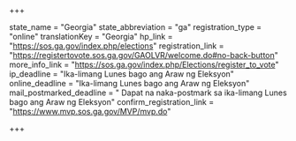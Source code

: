 +++

state_name = "Georgia"
state_abbreviation = "ga"
registration_type = "online"
translationKey = "Georgia"
hp_link = "https://sos.ga.gov/index.php/elections"
registration_link = "https://registertovote.sos.ga.gov/GAOLVR/welcome.do#no-back-button"
more_info_link = "https://sos.ga.gov/index.php/Elections/register_to_vote"
ip_deadline = "Ika-limang Lunes bago ang Araw ng Eleksyon"
online_deadline = "Ika-limang Lunes bago ang Araw ng Eleksyon"
mail_postmarked_deadline = " Dapat na naka-postmark sa ika-limang Lunes bago ang Araw ng Eleksyon"
confirm_registration_link = "https://www.mvp.sos.ga.gov/MVP/mvp.do"

+++